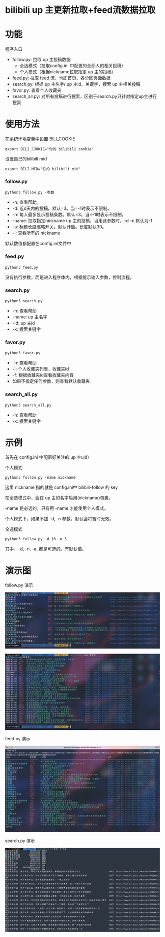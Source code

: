 # bilibili up 主更新拉取+feed流数据拉取

# 功能

程序入口
- follow.py: 拉取 up 主投稿数据
  - 全选模式（拉取config.ini 中配置的全部人的相关投稿）
  - 个人模式（根据nickname拉取指定 up 主的投稿） 
- feed.py: 拉取 feed 流，也即首页、各分区页面数据
- search.py: 根据 up 主名字/ up 主id、关键字，搜索 up 主相关投稿
- favor.py: 查看个人收藏夹
- search_all.py: 对所有投稿进行搜索，区别于search.py只针对指定up主进行搜索

# 使用方法

在系统环境变量中设置 BILI_COOKIE
```commandline
export BILI_COOKIE="你的 bilibili cookie"
```
设置自己的bilibili mid
```commandline
export BILI_MID="你的 bilibili mid"
```

### follow.py

```commandline
python3 follow.py -参数
```

- -h: 查看帮助。
- -d: 近d天内的投稿。默认=3。当=-1时表示不限制。
- -n: 每人最多显示投稿条数。默认=3。当=-1时表示不限制。
- -name: 拉取指定nickname up 主的投稿。当用此参数时，-d -n 默认为-1
- -a: 标题长度缩略开关。默认开启。长度默认30。
- -l: 查看所有的 nickname

默认数值都配置在config.ini文件中


### feed.py

```commandline
python3 feed.py
```

没有执行参数，而是进入程序体内，根据提示输入参数，控制流程。

### search.py

```commandline
python3 search.py
```

- -h: 查看帮助
- -name: up 主名字
- -id: up 主id
- -k: 搜索关键字

### favor.py

```commandline
python3 favor.py
```

- -h: 查看帮助
- -l: 个人收藏夹列表，收藏夹id
- -f: 根据收藏夹id查看收藏夹内容
- 如果不指定任何参数，则查看默认收藏夹

### search_all.py

```commandline
python3 search_all.py
```

- -h: 查看帮助
- -k: 搜索关键字


# 示例

首先在 config.ini 中配置好关注的 up 主uid）

个人模式
```commandline
python3 follow.py -name nickname
```
这里 nickname 指的就是 config.ini中 bilibili-follow 的 key 

在全选模式中，会在 up 主的名字后用(nickname)包裹。

-name 是必选的，只有用 -name 才能使用个人模式。

个人模式下，如果不加 -d, -n 参数，默认会将暂时无效。

全选模式

```commandline
python3 follow.py -d 10 -n 5
```

其中，-d, -n, -a, 都是可选的。有默认值。

# 演示图

follow.py 演示

![](docs/image/pic1.png)

![](docs/image/pic2.png)

feed.py 演示

![](docs/image/pic3.png)

search.py 演示

![](docs/image/pic5.png)
